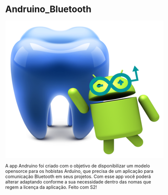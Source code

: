 # Andruino_Bluetooth

![](https://github.com/FranciscoSouza/Andruino_Bluetooth/blob/master/img/logo.png)

A app Andruino foi criado com o objetivo de disponibilizar um modelo opensorce para os hobistas Arduíno, que precisa de um aplicação para comunicação Bluetooth em seus projetos. Com esse app você poderá alterar adaptando conforme a sua necessidade dentro das nomas que regem a licença da aplicação. Feito com S2!
